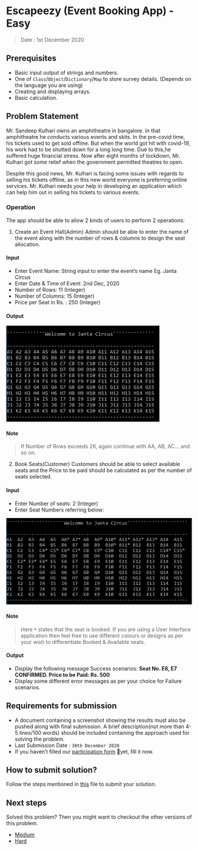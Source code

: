 # Escapeezy (Event Booking App) - Easy

> Date : 1st December 2020

## Prerequisites

- Basic input output of strings and numbers.
- One of `Class`/`Object`/`Dictionary`/`Map` to store survey details. (Depends on the language you are using)
- Creating and displaying arrays.
- Basic calculation.

## Problem Statement

Mr. Sandeep Kulhari owns an amphitheatre in bangalore. In that amphitheatre he conducts various events and skits. In the pre-covid time, his tickets used to get sold offline. But when the world got hit with covid-19, his work had to be shutted down for a long long time. Due to this,he suffered huge financial stress. Now after eight months of lockdown, Mr. Kulhari got some relief when the government permitted theatres to open.

Despite this good news, Mr. Kulhari is facing some issues with regards to selling his tickets offline, as in this new world everyone is preferring online services. Mr. Kulhari needs your help in developing an application which can help him out in selling his tickets to various events.

### Operation

The app should be able to allow 2 kinds of users to perform 2 operations:

1. Create an Event Hall(Admin)
   Admin should be able to enter the name of the event along with the number of rows & columns to design the seat allocation.

#### Input

- Enter Event Name: String input to enter the event’s name Eg. Janta Circus
- Enter Date & Time of Event: 2nd Dec, 2020
- Number of Rows: 11 (Integer)
- Number of Columns: 15 (Integer)
- Price per Seat in Rs. : 250 (Integer)

#### Output

![Escapeezy Easy Create Event Output](assets/images/escapeezyEasyCreateEventOutput.png)

#### Note

> If Number of Rows exceeds 26, again continue with AA, AB, AC… and so on.

2. Book Seats(Customer)
   Customers should be able to select available seats and the Price to be paid should be calculated as per the number of seats selected.

#### Input

- Enter Number of seats: 2 (Integer)
- Enter Seat Numbers referring below:

![Escapeezy Easy Book Seat Output](assets/images/escapeezyEasyBookSeatOutput.png)

#### Note

> Here **`*`** states that the seat is booked. If you are using a User Interface application then feel free to use different colours or designs as per your wish to differentiate Booked & Available seats.

#### Output

- Display the following message Success scenarios:
  **Seat No. E6, E7 CONFIRMED. Price to be Paid: Rs. 500**
- Display some different error messages as per your choice for Failure scenarios.

## Requirements for submission

- A document containing a screenshot showing the results must also be pushed along with final submission. A brief description(not more than 4-5 lines/100 words) should be included containing the approach used for solving the problem.
- Last Submission Date : `30th December 2020`
- If you haven’t filled our [participation form](https://tinyurl.com/codewithgsblr) 📃yet, fill it now.

## How to submit solution?

Follow the steps mentioned in [this](../../CONTRIBUTING.md) file to submit your solution.

## Next steps

Solved this problem? Then you might want to checkout the other versions of this problem.

- [Medium](../../Medium/6.%Escapeezy/README.md)
- [Hard](../../Hard/6.%Escapeezy/README.md)
